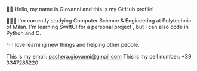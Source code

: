 👋🏻 Hello, my name is Giovanni and this is my GitHub profile!

🧑🏻‍💻 I'm currently studying Computer Science & Engineering at Polytechnic of Milan. 
   I'm learning SwiftUI for a personal project , but I can also code in Python and C.
   
✨ I love learning new things and helping other people.

This is my email: pachera.giovanni@gmail.com
This is my cell number: +39 3347285220
